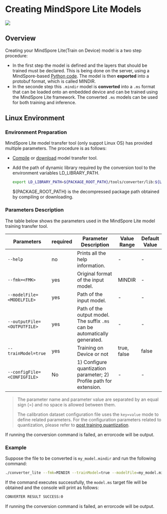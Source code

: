# Creating MindSpore Lite Models

<a href="https://gitee.com/mindspore/docs/blob/r1.7/docs/lite/docs/source_en/use/converter_train.md" target="_blank"><img src="https://mindspore-website.obs.cn-north-4.myhuaweicloud.com/website-images/r1.7/resource/_static/logo_source_en.png"></a>

## Overview

Creating your MindSpore Lite(Train on Device) model is a two step procedure:

- In the first step the model is defined and the layers that should be trained must be declared. This is being done on the server, using a MindSpore-based [Python code](https://www.mindspore.cn/tutorials/en/r1.7/advanced/train/save.html#export-mindir-model). The model is then <b>exported</b> into a protobuf format, which is called MINDIR.
- In the seconde step this `.mindir` model is <b>converted</b> into a `.ms` format that can be loaded onto an embedded device and can be trained using the MindSpore Lite framework. The converted `.ms` models can be used for both training and inference.

## Linux Environment

### Environment Preparation

MindSpore Lite model transfer tool (only suppot Linux OS) has provided multiple parameters. The procedure is as follows:

- [Compile](https://www.mindspore.cn/lite/docs/en/r1.7/use/build.html) or [download](https://www.mindspore.cn/lite/docs/en/r1.7/use/downloads.html) model transfer tool.

- Add the path of dynamic library required by the conversion tool to the environment variables LD_LIBRARY_PATH.

    ```bash
    export LD_LIBRARY_PATH=${PACKAGE_ROOT_PATH}/tools/converter/lib:${LD_LIBRARY_PATH}
    ````

    ${PACKAGE_ROOT_PATH} is the decompressed package path obtained by compiling or downloading.

### Parameters Description

The table below shows the parameters used in the MindSpore Lite model training transfer tool.

| Parameters                  | required | Parameter Description                                        | Value Range | Default Value |
| --------------------------- | -------- | ------------------------------------------------------------ | ----------- | ------------- |
| `--help`                    | no       | Prints all the help information.                             | -           | -             |
| `--fmk=<FMK>`               | yes      | Original format of the input model.                          | MINDIR      | -             |
| `--modelFile=<MODELFILE>`   | yes      | Path of the input model.                                     | -           | -             |
| `--outputFile=<OUTPUTFILE>` | yes      | Path of the output model. The suffix `.ms` can be automatically generated. | -           | -             |
| `--trainModel=true`         | yes      | Training on Device or not                                    | true, false | false         |
| `--configFile=<CONFIGFILE>` | No | 1) Configure quantization parameter; 2) Profile path for extension. | - | - |

> The parameter name and parameter value are separated by an equal sign (=) and no space is allowed between them.
>
> The calibration dataset configuration file uses the `key=value` mode to define related parameters. For the configuration parameters related to quantization, please refer to [post training quantization](https://www.mindspore.cn/lite/docs/en/r1.7/use/post_training_quantization.html).

If running the conversion command is failed, an errorcode will be output.

### Example

Suppose the file to be converted is `my_model.mindir` and run the following command:

```bash
./converter_lite --fmk=MINDIR --trainModel=true --modelFile=my_model.mindir --outputFile=my_model
```

If the command executes successfully, the `model.ms` target file will be obtained and the console will print as follows:

```bash
CONVERTER RESULT SUCCESS:0
```

If running the conversion command is failed, an errorcode will be output.

